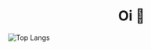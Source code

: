 <h1 align="center">Oi 👋</h1>

![Top Langs](https://github-readme-stats.vercel.app/api/top-langs/?username=sRafak&layout=compact)

<!--
**sRafak/sRafak** is a ✨ _special_ ✨ repository because its `README.md` (this file) appears on your GitHub profile.

Here are some ideas to get you started:

- 🔭 I’m currently working on ...
- 🌱 I’m currently learning ...
- 👯 I’m looking to collaborate on ...
- 🤔 I’m looking for help with ...
- 💬 Ask me about ...
- 📫 How to reach me: ...
- 😄 Pronouns: ...
- ⚡ Fun fact: ...
-->
